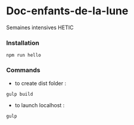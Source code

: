 # Doc-enfants-de-la-lune
Semaines intensives HETIC



### Installation

```
npm run hello
```

### Commands
- to create dist folder :
```
gulp build
```
- to launch localhost :
```
gulp
```
